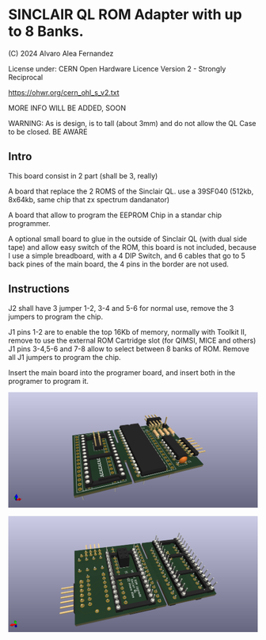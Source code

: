 # SINCLAIR QL ROM Adapter with up to 8 Banks.

(C) 2024 Alvaro Alea Fernandez

License under: CERN Open Hardware Licence Version 2 - Strongly Reciprocal

https://ohwr.org/cern_ohl_s_v2.txt

MORE INFO WILL BE ADDED, SOON

WARNING: As is design, is to tall (about 3mm) and do not allow the QL Case to be closed. BE AWARE

## Intro

This board consist in 2 part (shall be 3, really)

A board that replace the 2 ROMS of the Sinclair QL. use a 39SF040 (512kb, 8x64kb, same chip that zx spectrum dandanator)

A board that allow to program the EEPROM Chip in a standar chip programmer.

A optional small board to glue in the outside of Sinclair QL (with dual side tape) and allow easy switch of the ROM, this board is not included, because I use a simple breadboard, with a 4 DIP Switch, and 6 cables that go to 5 back pines of the main board, the 4 pins in the border are not used.

## Instructions

J2 shall have 3 jumper 1-2, 3-4 and 5-6 for normal use, remove the 3 jumpers to program the chip.

J1 pins 1-2 are to enable the top 16Kb of memory, normally with Toolkit II, remove to use the external ROM Cartridge slot (for QIMSI, MICE and others)
J1 pins 3-4,5-6 and 7-8 allow to select between 8 banks of ROM.
Remove all J1 jumpers to program the chip.

Insert the main board into the programer board, and insert both in the programer to program it.

![My image](top.png)

![My image](botton.png)

